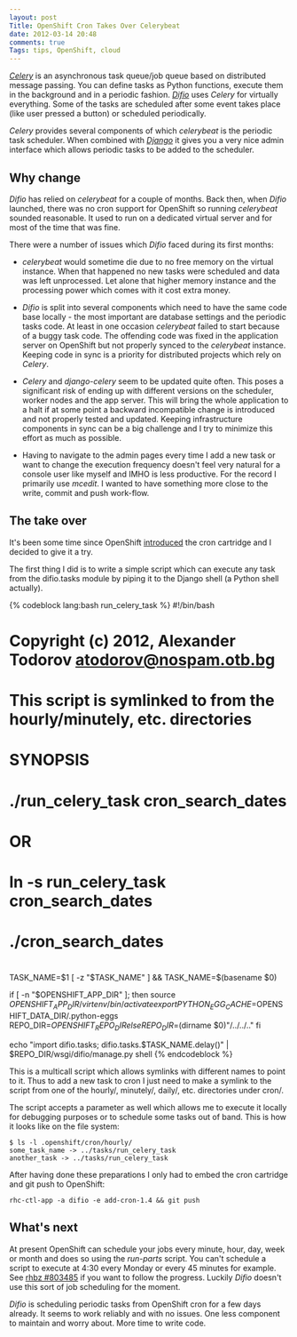 ```yaml
---
layout: post
Title: OpenShift Cron Takes Over Celerybeat
date: 2012-03-14 20:48
comments: true
Tags: tips, OpenShift, cloud
---
```


[*Celery*](http://celeryproject.org/) is an asynchronous task queue/job queue
based on distributed message passing. You can define tasks as Python functions,
execute them in the background and in a periodic fashion.
[*Difio*](http://www.dif.io) uses *Celery* for virtually everything.
Some of the tasks are scheduled after some event takes place (like user pressed a button)
or scheduled periodically.


*Celery* provides several components of which *celerybeat* is the periodic task scheduler.
When combined with [*Django*](http://djangoproject.com) it gives you a very nice admin interface
which allows periodic tasks to be added to the scheduler.

Why change
----------

*Difio* has relied on *celerybeat* for a couple of months. Back then, when *Difio* launched,
there was no cron support for OpenShift so running *celerybeat* sounded reasonable.
It used to run on a dedicated virtual server and for most of the time that was fine. 

There were a number of issues which *Difio* faced during its first months:

* *celerybeat* would sometime die due to no free memory on the virtual instance.
When that happened no new tasks were scheduled and data was left unprocessed.
Let alone that higher memory instance and the processing power which comes with it
cost extra money.

* *Difio* is split into several components which need to have the same code base
locally - the most important are database settings and the periodic tasks
code. At least in one occasion *celerybeat* failed to start because of a buggy 
task code. The offending code was fixed in the application server on OpenShift but
not properly synced to the *celerybeat* instance. Keeping code in sync is a priority
for distributed projects which rely on *Celery*.

* *Celery* and *django-celery* seem to be updated quite often. This poses a significant risk
of ending up with different versions on the scheduler, worker nodes and the app server. This will
bring the whole application to a halt if at some point a backward incompatible change is introduced
and not properly tested and updated. Keeping infrastructure components in sync can be a big challenge
and I try to minimize this effort as much as possible.

* Having to navigate to the admin pages every time I add a new task or want to change the execution
frequency doesn't feel very natural for a console user like myself and IMHO is less productive.
For the record I primarily use *mcedit*. I wanted to have something more close to the
write, commit and push work-flow.


The take over
-------------

It's been some time since OpenShift
[introduced](https://www.redhat.com/openshift/community/blogs/getting-started-with-cron-jobs-on-openshift)
the cron cartridge and I decided to give it a try.

The first thing I did is to write a simple script which can execute any task from the difio.tasks module
by piping it to the Django shell (a Python shell actually).

{% codeblock lang:bash run_celery_task %}
#!/bin/bash
#
# Copyright (c) 2012, Alexander Todorov <atodorov@nospam.otb.bg>
#
# This script is symlinked to from the hourly/minutely, etc. directories
#
# SYNOPSIS
#
# ./run_celery_task cron_search_dates
#
# OR
#
# ln -s run_celery_task cron_search_dates
# ./cron_search_dates
#

TASK_NAME=$1
[ -z "$TASK_NAME" ] && TASK_NAME=$(basename $0)

if [ -n "$OPENSHIFT_APP_DIR" ]; then
    source $OPENSHIFT_APP_DIR/virtenv/bin/activate
    export PYTHON_EGG_CACHE=$OPENSHIFT_DATA_DIR/.python-eggs
    REPO_DIR=$OPENSHIFT_REPO_DIR
else
    REPO_DIR=$(dirname $0)"/../../.."
fi

echo "import difio.tasks; difio.tasks.$TASK_NAME.delay()" | $REPO_DIR/wsgi/difio/manage.py shell
{% endcodeblock %}


This is a multicall script which allows symlinks with different names to point to it. 
Thus to add a new task to cron I just need to make a symlink to the script from one of the
hourly/, minutely/, daily/, etc. directories under cron/.

The script accepts a parameter as well which allows me to execute it locally for debugging purposes
or to schedule some tasks out of band.
This is how it looks like on the file system:

    $ ls -l .openshift/cron/hourly/
    some_task_name -> ../tasks/run_celery_task
    another_task -> ../tasks/run_celery_task


After having done these preparations I only had to embed the cron cartridge and git push to OpenShift:

    rhc-ctl-app -a difio -e add-cron-1.4 && git push


What's next
---------

At present OpenShift can schedule your jobs every minute, hour, day, week or month and does so using the
*run-parts* script. You can't schedule a script to execute at 4:30 every Monday or every 45 minutes for example.
See [rhbz #803485](https://bugzilla.redhat.com/show_bug.cgi?id=803485) if you want to follow the
progress. Luckily *Difio* doesn't use this sort of job scheduling for the moment.


*Difio* is scheduling periodic tasks from OpenShift cron for a few days already. 
It seems to work reliably and with no issues. One less component to maintain and worry about.
More time to write code.
